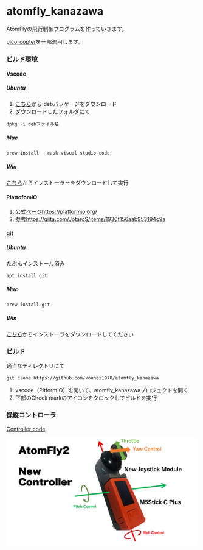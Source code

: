# atomfly_kanazawa

AtomFlyの飛行制御プログラムを作っていきます。

[pico_copter](https://github.com/kouhei1970/pico_copter)を一部流用します。

### ビルド環境

#### Vscode

##### Ubuntu

1. [こちら](https://code.visualstudio.com/Download)から.debパッケージをダウンロード
2. ダウンロードしたフォルダにて
```
dpkg -i debファイル名
```

##### Mac
```
brew install --cask visual-studio-code
```

##### Win
[こちら](https://code.visualstudio.com/Download)からインストーラーをダウンロードして実行


#### PlattofomIO
1. [公式ページ](https://platformio.org/)https://platformio.org/
2. [参考](https://qiita.com/JotaroS/items/1930f156aab953194c9a)https://qiita.com/JotaroS/items/1930f156aab953194c9a

#### git
##### Ubuntu
たぶんインストール済み
```
apt install git
```

##### Mac
```
brew install git
```

##### Win

[こちら](https://gitforwindows.org/)からインストーラをダウンロードしてください

### ビルド
適当なディレクトリにて
```
git clone https://github.com/kouhei1970/atomfly_kanazawa
```

1. vscode（PltformIO）を開いて、atomfly_kanazawaプロジェクトを開く
2. 下部のCheck markのアイコンをクロックしてビルドを実行

### 操縦コントローラ

[Controller code](https://github.com/kouhei1970/m5stick_joystick)

![Stick map](new_controller.png)
